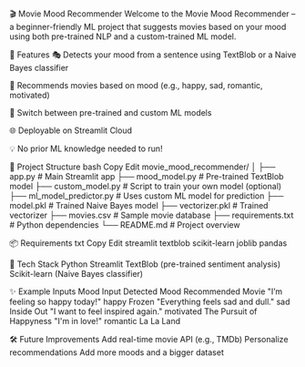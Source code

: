 🎬 Movie Mood Recommender
Welcome to the Movie Mood Recommender – a beginner-friendly ML project that suggests movies based on your mood using both pre-trained NLP and a custom-trained ML model.

📌 Features
🎭 Detects your mood from a sentence using TextBlob or a Naive Bayes classifier

🍿 Recommends movies based on mood (e.g., happy, sad, romantic, motivated)

🧠 Switch between pre-trained and custom ML models

🌐 Deployable on Streamlit Cloud

💡 No prior ML knowledge needed to run!

📁 Project Structure
bash
Copy
Edit
movie_mood_recommender/
│
├── app.py                  # Main Streamlit app
├── mood_model.py           # Pre-trained TextBlob model
├── custom_model.py         # Script to train your own model (optional)
├── ml_model_predictor.py   # Uses custom ML model for prediction
├── model.pkl               # Trained Naive Bayes model
├── vectorizer.pkl          # Trained vectorizer
├── movies.csv              # Sample movie database
├── requirements.txt        # Python dependencies
└── README.md               # Project overview

📦 Requirements
txt
Copy
Edit
streamlit
textblob
scikit-learn
joblib
pandas

🤖 Tech Stack
Python
Streamlit
TextBlob (pre-trained sentiment analysis)
Scikit-learn (Naive Bayes classifier)

✨ Example Inputs
Mood Input	Detected Mood	Recommended Movie
"I’m feeling so happy today!"	happy	Frozen
"Everything feels sad and dull."	sad	Inside Out
"I want to feel inspired again."	motivated	The Pursuit of Happyness
"I'm in love!"	romantic	La La Land

🛠 Future Improvements
Add real-time movie API (e.g., TMDb)
Personalize recommendations
Add more moods and a bigger dataset
